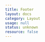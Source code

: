```yaml
---
title: Footer
layout: docs
category: Layout
usage: null
status: unknown
resource: false
---
```


<!-- unknown -->

